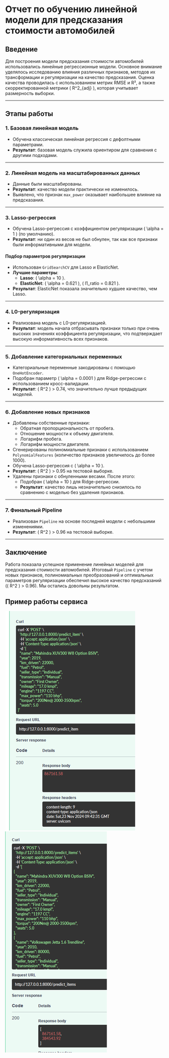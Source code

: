 # Отчет по обучению линейной модели для предсказания стоимости автомобилей

## Введение

Для построения модели предсказания стоимости автомобилей использовались линейные регрессионные модели. Основное внимание уделялось исследованию влияния различных признаков, методов их трансформации и регуляризации на качество предсказания. Оценка качества проводилась с использованием метрик RMSE и R², а также скорректированной метрики \( R^2_{adj} \), которая учитывает размерность выборки.

---

## Этапы работы

### 1. Базовая линейная модель
- Обучена классическая линейная регрессия с дефолтными параметрами.
- **Результат**: базовая модель служила ориентиром для сравнения с другими подходами.

---

### 2. Линейная модель на масштабированных данных
- Данные были масштабированы.
- **Результат**: качество модели практически не изменилось.
- Выявлено, что признак `max_power` оказывает наибольшее влияние на предсказания.

---

### 3. Lasso-регрессия
- Обучена Lasso-регрессия с коэффициентом регуляризации \( \alpha = 1 \) (по умолчанию).
- **Результат**: ни один из весов не был обнулен, так как все признаки были информативными для модели.

#### Подбор параметров регуляризации
- Использован `GridSearchCV` для Lasso и ElasticNet.
- **Лучшие параметры**:
  - **Lasso**: \( \alpha = 10 \).
  - **ElasticNet**: \( \alpha = 0.621 \), \( l1\_ratio = 0.821 \).
- **Результат**: ElasticNet показала значительно худшее качество, чем Lasso.

---

### 4. L0-регуляризация
- Реализована модель с L0-регуляризацией.
- **Результат**: модель начала отбрасывать признаки только при очень высоких значениях коэффициента регуляризации, что подтверждает высокую информативность всех признаков.

---

### 5. Добавление категориальных переменных
- Категориальные переменные закодированы с помощью `OneHotEncoder`.
- Подобран параметр \( \alpha = 0.0001 \) для Ridge-регрессии с использованием кросс-валидации.
- **Результат**: \( R^2 \) > 0.74, что значительно лучше предыдущих моделей.

---

### 6. Добавление новых признаков
- Добавлены собственные признаки:
  - Обратная пропорциональность от пробега.
  - Отношение мощности к объему двигателя.
  - Логарифм пробега.
  - Логарифм мощности двигателя.
- Сгенерированы полиномиальные признаки с использованием `PolynomialFeatures` (количество признаков увеличилось до более 1000).
- Обучена Lasso-регрессия с \( \alpha = 10 \).
- **Результат**: \( R^2 \) > 0.95 на тестовой выборке.
- Удалены признаки с обнуленными весами. После этого:
  - Подобран \( \alpha = 10 \) для Ridge-регрессии.
  - **Результат**: качество лишь незначительно снизилось по сравнению с моделью без удаления признаков.

---

### 7. Финальный Pipeline
- Реализован `Pipeline` на основе последней модели с небольшими изменениями.
- **Результат**: \( R^2 \) > 0.96 на тестовой выборке.

---

## Заключение
Работа показала успешное применение линейных моделей для предсказания стоимости автомобилей. Итоговый `Pipeline` с учетом новых признаков, полиномиальных преобразований и оптимальных параметров регуляризации обеспечил высокое качество предсказаний (\( R^2 \) > 0.96). Мы остались довольны результатом.
## Пример работы сервиса
![](https://github.com/KuBaN658/ML_HW_HSE_AI/blob/main/hw1/img/Screenshot%20from%202024-11-23%2012-43-56.png)
![](https://github.com/KuBaN658/ML_HW_HSE_AI/blob/main/hw1/img/Screenshot%20from%202024-11-23%2012-47-59.png)
